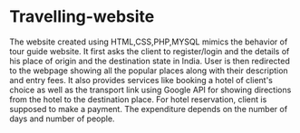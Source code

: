 # Travelling-website

The website created using HTML,CSS,PHP,MYSQL mimics the behavior of tour guide website. It first asks the client to register/login and the details of his place of origin and the destination state in India. User is then redirected to the webpage showing all the popular places along with their description and entry fees. It also provides services like booking a hotel of client's choice as well as the transport link using Google API for showing directions from the hotel to the destination place. For hotel reservation, client is supposed to make a payment. The expenditure depends on the number of days and number of people. 

